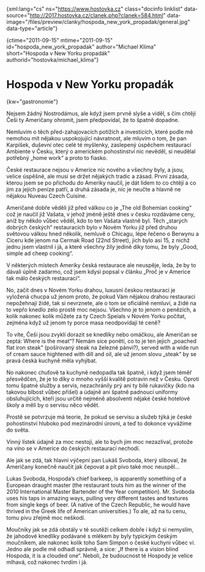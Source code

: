 
{xml:lang="cs" ns="https://www.hostovka.cz" class="docinfo linklist" data-source="http://2017.hostovka.cz/clanek.php?clanek=584.html" data-image="/files/preview/clanky/hospoda\_new\_york_propadak/general.jpg" data-type="article"}

{ctime="2011-09-15" mtime="2011-09-15" id="hospoda\_new\_york\_propadak" author="Michael Klíma" short="Hospoda v New Yorku propadák" authorid="hostovka/michael\_klima"}

# Hospoda v New Yorku propadák

<!-- generated attribute kw by user_udpatekw.sh on 2020-02-28, do not edit -->

{kw="gastronomie"}

Nejsem žádný Nostrodámus, ale když jsem prvně slyše a viděl, s čím chtějí Češi ty Američany ohromit, jsem předpovídal, že to špatně dopadne.

Nemluvím o těch před-zahajovacích potížích a investicích, které podle mě nemohou mít nějakou uspokojující návratnost, ale mluvím o tom, že pan Karpíšek, duševní otec celé té myšlenky, zaslepený úspěchem restaurací Ambiente v Česku, který o americkém pohostinství nic nevěděl, si neudělal potřebný „home work“ a proto to fiasko.

České restaurace nejsou v Americe nic nového a všechny byly, a jsou, velice úspěšné, ale musí se držet nějakých tradic a zásad. První zásada, kterou jsem se po příchodu do Ameriky naučil, je dát lidem to co chtějí a co jim za jejich peníze patří, a druhá zásada je, nic je neučte a hlavně ne nějakou Nuveau Czech Cuisine.

Američané dobře věděli již před válkou co je „The old Bohemian cooking“ což je naučil již Vašata, v jehož jméně ještě dnes v česku rozdáváme ceny, aniž by někdo vůbec věděl, kdo to ten Vašata vlastně byl. Těch „starých dobrých českých“ restauracích bylo v Novém Yorku již před druhou světovou válkou hned několik, nemluvě o Chicagu, lépe řečeno o Berwynu a Ciceru kde jenom na Cermak Road (22nd Street), jich bylo asi 15, z nichž jednu jsem vlastnil i já, a které všechny žily jedině díky tomu, že byly „Good, simple ad cheep cooking“.

V některých místech Ameriky česká restaurace ale neuspěje, leda, že by to dávali úplně zadarmo, což jsem kdysi popsal v článku „Proč je v Americe tak málo českých restaurací“.

No, začít dnes v Novém Yorku drahou, luxusní českou restauraci je vyložená chucpa už jenom proto, že pokud Vám nějakou drahou restauraci nepožehnají židé, tak si nevrznete, ale o tom se oficiálně nemluví, a židé na to vepřo knedlo zelo prostě moc nejsou. Všechno je to jenom o penězích, a kolik nakonec kolik můžete za ty Czech Speials v Novém Yorku počítat, zejména když už jenom ty porce masa neodpovídají té ceně?

To víte, Češi jsou zvyklí dorazit se knedlíky nebo omáčkou, ale Američan se zeptá: Where is the meat“? Nemám sice ponětí, co to je ten jejich „poached flat iron steak“ (pošírovaný steak na železné pánvi?), served with a wide run of cream sauce hightened with dill and oil, ale už jenom slovu „steak“ by se pravá česká kuchyně měla vyhýbat.

No nakonec chuťově ta kuchyně nedopadla tak špatně, i když jsem téměř přesvědčen, že je to díky o mnoho vyšší kvalitě potravin než v Česku. Oproti tomu špatné služby a servis, nezachránily prý ani ty bílé rukavičky (kdo na takovou blbost vůbec přišel) a údajně ani špatně padnoucí uniformy obsluhujících, kteří jsou určitě nejméně absolventi nějaké české hotelové školy a měli by o servisu něco vědět.

Prostě se potvrzuje má teorie, že pokud se servisu a služeb týká je české pohostinství hluboko pod mezinárodní úrovni, a teď to dokonce vyvážíme do světa.

Vinný lístek údajně za moc nestojí, ale to bych jim moc nezazlíval, protože na víno se v Americe do českých restaurací nechodí.

Ale jak se zdá, tak hlavní výčepní pan Lukáš Svoboda, který sliboval, že Američany konečně naučit jak čepovat a pít pivo také moc neuspěl…

Lukas Svoboda, Hospoda’s chief barkeep, is apparently something of a European draught master (the restaurant touts him as the winner of the 2010 International Master Bartender of the Year competition). Mr. Svoboda uses his taps in amazing ways, pulling very different tastes and textures from single kegs of beer. (A native of the Czech Republic, he would have thrived in the Greek life of American universities.) To ale, až na tu cenu, tomu pivu zřejmě moc neškodí.

Moučníky jak se zdá obstály v té soutěži celkem dobře i když si nemyslím, že jahodové knedlíky podávané s mlékem by byly typickým českým moučníkem, ale nakonec kolik toho Sam Simpon o české kuchyni vůbec ví. Jedno ale podle mě odhadl správně, a sice: „If there is a vision blind Hospoda, it is a clouded one“. Neboli, že budoucnost té Hospody je velice mlhavá, což nakonec tvrdím i já.

